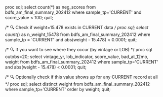 proc sql;
select count(*) as neg_scores
from bdfs_am_final_summary_202412
where sample_tp='CURRENT' and score_value < 100;
quit;



/* 🔍 Check if weight=15.478 exists in CURRENT data */
proc sql;
  select count(*) as n_weight_15478
  from bdfs_am_final_summary_202412
  where sample_tp = 'CURRENT' and abs(weight - 15.478) < 0.0001;
quit;

/* 🔍 If you want to see where they occur (by vintage or LOB) */
proc sql outobs=20;
  select vintage_yr, lob_indicator, score_value, bad_at_12mo, weight
  from bdfs_am_final_summary_202412
  where sample_tp='CURRENT' and abs(weight - 15.478) < 0.0001;
quit;

/* 🔍 Optionally check if this value shows up for any CURRENT record at all */
proc sql;
  select distinct weight
  from bdfs_am_final_summary_202412
  where sample_tp='CURRENT'
  order by weight;
quit;
